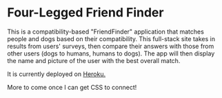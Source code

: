 # Four-Legged Friend Finder

This is a compatibility-based "FriendFinder" application that matches people and dogs based on their compatibility. This full-stack site takes in results from users' surveys, then compare their answers with those from other users (dogs to humans, humans to dogs). The app will then display the name and picture of the user with the best overall match. 

It is currently deployed on [Heroku.](https://thawing-garden-86806.herokuapp.com/)


More to come once I can get CSS to connect!